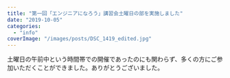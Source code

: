```yaml
---
title: "第一回「エンジニアになろう」講習会土曜日の部を実施しました"
date: "2019-10-05"
categories: 
  - "info"
coverImage: "/images/posts/DSC_1419_edited.jpg"
---
```


土曜日の午前中という時間帯での開催であったのにも関わらず、多くの方にご参加いただくことができました。ありがとうございました。

